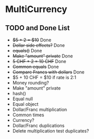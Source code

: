 # MultiCurrency

## TODO and Done List

* ~~$5 * 2 = $10~~ Done
* ~~Dollar side effects?~~ Done
* ~~equals()~~ Done
* ~~Make "amount" private~~ Done
* ~~5 CHF * 2 = 10 CHF~~ Done
* ~~Common equals~~ Done
* ~~Compare Francs with dollars~~ Done
* $5 + 10 CHF = $10 if rate is 2:1
* Money rounding?
* Make "amount" private
* hash()
* Equal null
* Equal object
* Dollar/Franc multiplication
* Common times
* Currency?
* Dollar/Franc duplications
* Delete multiplication test duplicates?